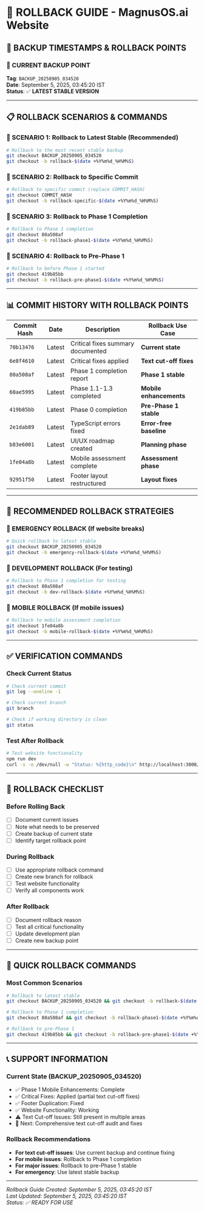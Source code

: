 # 🔄 ROLLBACK GUIDE - MagnusOS.ai Website

## **📅 BACKUP TIMESTAMPS & ROLLBACK POINTS**

### **🎯 CURRENT BACKUP POINT**
**Tag**: `BACKUP_20250905_034520`  
**Date**: September 5, 2025, 03:45:20 IST  
**Status**: ✅ **LATEST STABLE VERSION**

---

## **📋 ROLLBACK SCENARIOS & COMMANDS**

### **🔄 SCENARIO 1: Rollback to Latest Stable (Recommended)**
```bash
# Rollback to the most recent stable backup
git checkout BACKUP_20250905_034520
git checkout -b rollback-$(date +%Y%m%d_%H%M%S)
```

### **🔄 SCENARIO 2: Rollback to Specific Commit**
```bash
# Rollback to specific commit (replace COMMIT_HASH)
git checkout COMMIT_HASH
git checkout -b rollback-specific-$(date +%Y%m%d_%H%M%S)
```

### **🔄 SCENARIO 3: Rollback to Phase 1 Completion**
```bash
# Rollback to Phase 1 completion
git checkout 80a508af
git checkout -b rollback-phase1-$(date +%Y%m%d_%H%M%S)
```

### **🔄 SCENARIO 4: Rollback to Pre-Phase 1**
```bash
# Rollback to before Phase 1 started
git checkout 419b85bb
git checkout -b rollback-pre-phase1-$(date +%Y%m%d_%H%M%S)
```

---

## **📊 COMMIT HISTORY WITH ROLLBACK POINTS**

| Commit Hash | Date | Description | Rollback Use Case |
|-------------|------|-------------|-------------------|
| `70b13476` | Latest | Critical fixes summary documented | **Current state** |
| `6e8f4610` | Latest | Critical fixes applied | **Text cut-off fixes** |
| `80a508af` | Latest | Phase 1 completion report | **Phase 1 stable** |
| `60ae5995` | Latest | Phase 1.1-1.3 completed | **Mobile enhancements** |
| `419b85bb` | Latest | Phase 0 completion | **Pre-Phase 1 stable** |
| `2e1dab89` | Latest | TypeScript errors fixed | **Error-free baseline** |
| `b83e6001` | Latest | UI/UX roadmap created | **Planning phase** |
| `1fe04a8b` | Latest | Mobile assessment complete | **Assessment phase** |
| `92951f50` | Latest | Footer layout restructured | **Layout fixes** |

---

## **🎯 RECOMMENDED ROLLBACK STRATEGIES**

### **🚨 EMERGENCY ROLLBACK (If website breaks)**
```bash
# Quick rollback to latest stable
git checkout BACKUP_20250905_034520
git checkout -b emergency-rollback-$(date +%Y%m%d_%H%M%S)
```

### **🔧 DEVELOPMENT ROLLBACK (For testing)**
```bash
# Rollback to Phase 1 completion for testing
git checkout 80a508af
git checkout -b dev-rollback-$(date +%Y%m%d_%H%M%S)
```

### **📱 MOBILE ROLLBACK (If mobile issues)**
```bash
# Rollback to mobile assessment completion
git checkout 1fe04a8b
git checkout -b mobile-rollback-$(date +%Y%m%d_%H%M%S)
```

---

## **✅ VERIFICATION COMMANDS**

### **Check Current Status**
```bash
# Check current commit
git log --oneline -1

# Check current branch
git branch

# Check if working directory is clean
git status
```

### **Test After Rollback**
```bash
# Test website functionality
npm run dev
curl -s -o /dev/null -w "Status: %{http_code}\n" http://localhost:3000/
```

---

## **📝 ROLLBACK CHECKLIST**

### **Before Rolling Back**
- [ ] Document current issues
- [ ] Note what needs to be preserved
- [ ] Create backup of current state
- [ ] Identify target rollback point

### **During Rollback**
- [ ] Use appropriate rollback command
- [ ] Create new branch for rollback
- [ ] Test website functionality
- [ ] Verify all components work

### **After Rollback**
- [ ] Document rollback reason
- [ ] Test all critical functionality
- [ ] Update development plan
- [ ] Create new backup point

---

## **🚀 QUICK ROLLBACK COMMANDS**

### **Most Common Scenarios**
```bash
# Rollback to latest stable
git checkout BACKUP_20250905_034520 && git checkout -b rollback-$(date +%Y%m%d_%H%M%S)

# Rollback to Phase 1 completion
git checkout 80a508af && git checkout -b rollback-phase1-$(date +%Y%m%d_%H%M%S)

# Rollback to pre-Phase 1
git checkout 419b85bb && git checkout -b rollback-pre-phase1-$(date +%Y%m%d_%H%M%S)
```

---

## **📞 SUPPORT INFORMATION**

### **Current State (BACKUP_20250905_034520)**
- ✅ Phase 1 Mobile Enhancements: Complete
- ✅ Critical Fixes: Applied (partial text cut-off fixes)
- ✅ Footer Duplication: Fixed
- ✅ Website Functionality: Working
- ⚠️ Text Cut-off Issues: Still present in multiple areas
- 🎯 Next: Comprehensive text cut-off audit and fixes

### **Rollback Recommendations**
- **For text cut-off issues**: Use current backup and continue fixing
- **For mobile issues**: Rollback to Phase 1 completion
- **For major issues**: Rollback to pre-Phase 1 stable
- **For emergency**: Use latest stable backup

---

*Rollback Guide Created: September 5, 2025, 03:45:20 IST*  
*Last Updated: September 5, 2025, 03:45:20 IST*  
*Status: ✅ READY FOR USE*
